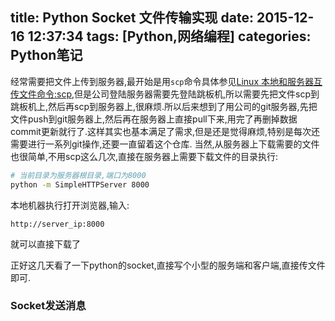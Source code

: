 title: Python Socket 文件传输实现
date: 2015-12-16 12:37:34
tags: [Python,网络编程]
categories: Python笔记
---
经常需要把文件上传到服务器,最开始是用`scp`命令具体参见[Linux 本地和服务器互传文件命令:scp](../../../10/27/Linux-本地和服务器互传文件命令-scp),但是公司登陆服务器需要先登陆跳板机,所以需要先把文件scp到跳板机上,然后再scp到服务器上,很麻烦.所以后来想到了用公司的git服务器,先把文件push到git服务器上,然后再在服务器上直接pull下来,用完了再删掉数据commit更新就行了.这样其实也基本满足了需求,但是还是觉得麻烦,特别是每次还需要进行一系列git操作,还要一直留着这个仓库.
当然,从服务器上下载需要的文件也很简单,不用scp这么几次,直接在服务器上需要下载文件的目录执行:
```bash
# 当前目录为服务器根目录,端口为8000
python -m SimpleHTTPServer 8000
```
本地机器执行打开浏览器,输入:
```
http://server_ip:8000
```
就可以直接下载了

正好这几天看了一下python的socket,直接写个小型的服务端和客户端,直接传文件即可.

### Socket发送消息

